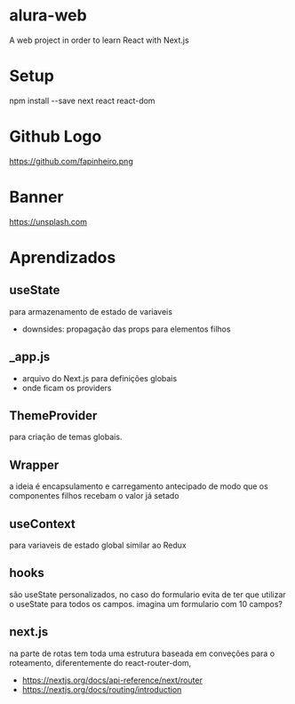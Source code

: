 # alura-web
A web project in order to learn React with Next.js

# Setup
npm install --save next react react-dom

# Github Logo
https://github.com/fapinheiro.png

# Banner
https://unsplash.com

# Aprendizados


## useState 
para armazenamento de estado de variaveis 
- downsides: propagação das props para elementos filhos

## _app.js 
- arquivo do Next.js para definições globais
- onde ficam os providers

## ThemeProvider 
para criação de temas globais.

## Wrapper 
a ideia é encapsulamento e carregamento antecipado de modo que os componentes filhos recebam o valor já setado

## useContext 
para variaveis de estado global similar ao Redux

## hooks 
são useState personalizados, no caso do formulario evita de ter que utilizar o useState para todos os campos. imagina um formulario com 10 campos?

## next.js 
na parte de rotas tem toda uma estrutura baseada em conveções para o roteamento, diferentemente do react-router-dom,
- https://nextjs.org/docs/api-reference/next/router
- https://nextjs.org/docs/routing/introduction
